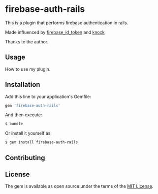 # firebase-auth-rails


This is a plugin that performs firebase authentication in rails.

Made influenced by [firebase_id_token](https://github.com/fschuindt/firebase_id_token) and [knock](https://github.com/nsarno/knock)

Thanks to the author.


## Usage
How to use my plugin.

## Installation
Add this line to your application's Gemfile:

```ruby
gem 'firebase-auth-rails'
```

And then execute:
```bash
$ bundle
```

Or install it yourself as:
```bash
$ gem install firebase-auth-rails
```

## Contributing


## License
The gem is available as open source under the terms of the [MIT License](http://opensource.org/licenses/MIT).
